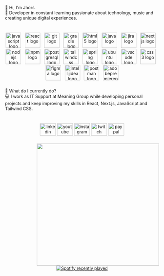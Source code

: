 <p align="left">👋 Hi, I'm Jhors<br>🚀 Developer in constant learning passionate about technology, music and creating unique digital experiences.</p>

###

<br clear="both">

<div align="center">
  <img src="https://skillicons.dev/icons?i=js" height="50" alt="javascript logo"  />
  <img width="5" />
  <img src="https://skillicons.dev/icons?i=react" height="50" alt="react logo"  />
  <img width="5" />
  <img src="https://skillicons.dev/icons?i=git" height="50" alt="git logo"  />
  <img width="5" />
  <img src="https://skillicons.dev/icons?i=gradle" height="50" alt="gradle logo"  />
  <img width="5" />
  <img src="https://skillicons.dev/icons?i=html" height="50" alt="html5 logo"  />
  <img width="5" />
  <img src="https://skillicons.dev/icons?i=java" height="50" alt="java logo"  />
  <img width="5" />
  <img src="https://cdn.jsdelivr.net/gh/devicons/devicon/icons/jira/jira-original.svg" height="50" alt="jira logo"  />
  <img width="5" />
  <img src="https://cdn.jsdelivr.net/gh/devicons/devicon/icons/nextjs/nextjs-original.svg" height="50" alt="nextjs logo"  />
  <img width="5" />
  <img src="https://skillicons.dev/icons?i=nodejs" height="50" alt="nodejs logo"  />
  <img width="5" />
  <img src="https://cdn.simpleicons.org/npm/CB3837" height="50" alt="npm logo"  />
  <img width="5" />
  <img src="https://skillicons.dev/icons?i=postgres" height="50" alt="postgresql logo"  />
  <img width="5" />
  <img src="https://skillicons.dev/icons?i=tailwind" height="50" alt="tailwindcss logo"  />
  <img width="5" />
  <img src="https://skillicons.dev/icons?i=spring" height="50" alt="spring logo"  />
  <img width="5" />
  <img src="https://cdn.simpleicons.org/ubuntu/E95420" height="50" alt="ubuntu logo"  />
  <img width="5" />
  <img src="https://skillicons.dev/icons?i=vscode" height="50" alt="vscode logo"  />
  <img width="5" />
  <img src="https://skillicons.dev/icons?i=css" height="50" alt="css3 logo"  />
  <img width="5" />
  <img src="https://skillicons.dev/icons?i=figma" height="50" alt="figma logo"  />
  <img width="5" />
  <img src="https://skillicons.dev/icons?i=idea" height="50" alt="intellijidea logo"  />
  <img width="5" />
  <img src="https://skillicons.dev/icons?i=postman" height="50" alt="postman logo"  />
  <img width="5" />
  <img src="https://skillicons.dev/icons?i=pr" height="50" alt="adobepremierepro logo"  />
</div>

###

<p align="left">🌟 What do I currently do?<br>💻 I work as IT Support at Meaning Group while developing personal projects and keep improving my skills in React, Next.js, JavaScript and Tailwind CSS.</p>

###

<br clear="both">

<div align="center">
  <a href="https://www.linkedin.com/in/jorgemariopineda/" target="_blank">
    <img src="https://raw.githubusercontent.com/maurodesouza/profile-readme-generator/master/src/assets/icons/social/linkedin/default.svg" width="52" height="40" alt="linkedin logo"  />
  </a>
  <a href="https://www.youtube.com/@JhorsP" target="_blank">
    <img src="https://raw.githubusercontent.com/maurodesouza/profile-readme-generator/master/src/assets/icons/social/youtube/default.svg" width="52" height="40" alt="youtube logo"  />
  </a>
  <a href="https://instagram.com/sakkyp5" target="_blank">
    <img src="https://raw.githubusercontent.com/maurodesouza/profile-readme-generator/master/src/assets/icons/social/instagram/default.svg" width="52" height="40" alt="instagram logo"  />
  </a>
  <a href="https://www.twitch.tv/jhors_pineda" target="_blank">
    <img src="https://raw.githubusercontent.com/maurodesouza/profile-readme-generator/master/src/assets/icons/social/twitch/default.svg" width="52" height="40" alt="twitch logo"  />
  </a>
  <a href="https://www.paypal.com/paypalme/Jhors4" target="_blank">
    <img src="https://raw.githubusercontent.com/maurodesouza/profile-readme-generator/master/src/assets/icons/social/paypal/default.svg" width="52" height="40" alt="paypal logo"  />
  </a>
</div>

###




<img align="right" height="400" src="https://storage.googleapis.com/creatorspace-public/users%2Fcli7syt890012si01ecm1xylx%2FqhUXBqj5pUd02Thd-b8bdf3114226925.603718a0e982d.gif"  />

###

<div align="center">
  <a href="https://open.spotify.com/user/22gckqpefza7ypdk54zlgafvy">
    <img src="https://spotify-recently-played-readme.vercel.app/api?user=22gckqpefza7ypdk54zlgafvy&count=5" alt="Spotify recently played"  />
  </a>
</div>

###
